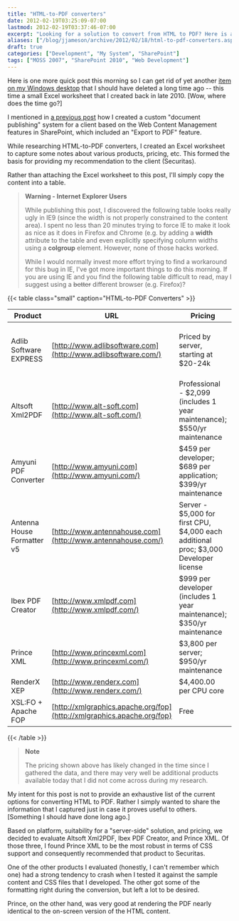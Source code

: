 ```yaml
---
title: "HTML-to-PDF converters"
date: 2012-02-19T03:25:09-07:00
lastmod: 2012-02-19T03:37:46-07:00
excerpt: "Looking for a solution to convert from HTML to PDF? Here is a list of the products I discovered during my research as well as the results of the head-to-head competition."
aliases: ["/blog/jjameson/archive/2012/02/18/html-to-pdf-converters.aspx", "/blog/jjameson/archive/2012/02/19/html-to-pdf-converters.aspx"]
draft: true
categories: ["Development", "My System", "SharePoint"]
tags: ["MOSS 2007", "SharePoint 2010", "Web Development"]
---
```


Here is one more quick post this morning so I can get rid of yet another 	[item on my Windows desktop](/blog/jjameson/2012/02/18/stop-putting-shortcuts-on-my-windows-desktop) that I should have deleted a long time ago --  	this time a small Excel worksheet that I created back in late 2010. [Wow, where  	does the time go?]

I mentioned in 	[a previous post](/blog/jjameson/2011/04/14/reusable-content-in-sharepoint-publishing-html-fields-part-3) how I created a custom "document publishing" system for  	a client based on the Web Content Management features in SharePoint, which included  	an "Export to PDF" feature.

While researching HTML-to-PDF converters, I created an Excel worksheet to  	capture some notes about various products, pricing, etc. This formed the basis  	for providing my recommendation to the client (Securitas).

Rather than attaching the Excel worksheet to this post, I'll simply copy  	the content into a table.

> **Warning - Internet Explorer Users**
>
> While publishing this post, I discovered the following table looks  			really ugly in IE9 (since the width is not properly constrained to the  			content area). I spent no less than 20 minutes trying to force IE to  			make it look as nice as it does in Firefox and Chrome (e.g. by adding  			a **width** attribute to the table and even explicitly  			specifying column widths using a **colgroup** element.  			However, none of those hacks worked.
>
> While I would normally invest more effort trying to find a workaround  			for this bug in IE, I've got more important things to do this morning.  			If you are using IE and you find the following table difficult to read,  			may I suggest using a ~~better~~  			different browser (e.g. Firefox)?

{{< table class="small" caption="HTML-to-PDF Converters" >}}

| Product | URL | Pricing | Comments |
| --- | --- | --- | --- |
| Adlib Software EXPRESS | [http://www.adlibsoftware.com](http://www.adlibsoftware.com/) | Priced by server, starting at $20-24k | Uses Amyuni libraries (according to Gabor Fari); extensive SharePoint integration (for document conversion); major focus on life sciences and other industries with strict regulatory requirements |
| Altsoft Xml2PDF | [http://www.alt-soft.com](http://www.alt-soft.com/) | Professional - $2,099 (includes 1 year maintenance); $550/yr maintenance | Built on .NET platform; company based in Belgium |
| Amyuni PDF Converter | [http://www.amyuni.com](http://www.amyuni.com/) | $459 per developer; $689 per application; $399/yr maintenance | Conversion appears to be through "print to PDF" (even for server applications -- e.g. "lock"/"unlock") |
| Antenna House Formatter v5 | [http://www.antennahouse.com](http://www.antennahouse.com/) | Server - $5,000 for first CPU, $4,000 each additional proc; $3,000 Developer license | Company Web site looks very elementary |
| Ibex PDF Creator | [http://www.xmlpdf.com](http://www.xmlpdf.com/) | $999 per developer (includes 1 year maintenance); $350/yr maintenance | "Team licensing" available for groups of ten or more developers; separate .NET and Java versions |
| Prince XML | [http://www.princexml.com](http://www.princexml.com/) | $3,800 per server; $950/yr maintenance | Current version is 7.1 (May 2010); original 1.0 version released in April 2003; support appears to be through email only |
| RenderX XEP | [http://www.renderx.com](http://www.renderx.com/) | $4,400.00 per CPU core | "written in Java" (http://www.renderx.com/tools/xep.html) |
| XSL:FO + Apache FOP | [http://xmlgraphics.apache.org/fop](http://xmlgraphics.apache.org/fop) | Free | FOP is Java-based |

{{< /table >}}

> **Note**
>
> The pricing shown above has likely changed in the time since I gathered
> the data, and there may very well be additional products available today
> that I did not come across during my research.

My intent for this post is not to provide an exhaustive list of the current  	options for converting HTML to PDF. Rather I simply wanted to share the information  	that I captured just in case it proves useful to others. [Something I should  	have done long ago.]

Based on platform, suitability for a "server-side" solution, and pricing,  	we decided to evaluate Altsoft Xml2PDF, Ibex PDF Creator, and Prince XML. Of  	those three, I found Prince XML to be the most robust in terms of CSS support  	and consequently recommended that product to Securitas.

One of the other products I evaluated (honestly, I can't remember which one)  	had a strong tendency to crash when I tested it against the sample content and  	CSS files that I developed. The other got some of the formatting right during  	the conversion, but left a lot to be desired.

Prince, on the other hand, was very good at rendering the PDF nearly identical  	to the on-screen version of the HTML content.

